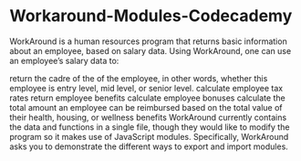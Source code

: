 # Workaround-Modules-Codecademy
WorkAround is a human resources program that returns basic information about an employee, based on salary data. Using WorkAround, one can use an employee’s salary data to:

return the cadre of the of the employee, in other words, whether this employee is entry level, mid level, or senior level.
calculate employee tax rates
return employee benefits
calculate employee bonuses
calculate the total amount an employee can be reimbursed based on the total value of their health, housing, or wellness benefits
WorkAround currently contains the data and functions in a single file, though they would like to modify the program so it makes use of JavaScript modules. Specifically, WorkAround asks you to demonstrate the different ways to export and import modules.
